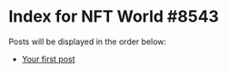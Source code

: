 # Index for NFT World #8543
Posts will be displayed in the order below:

- [Your first post](./001-first.md)

